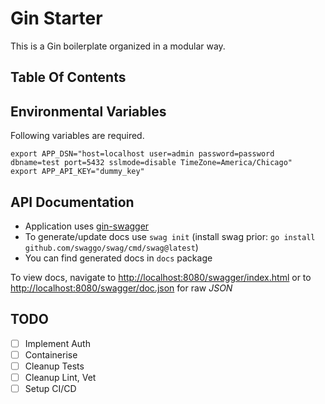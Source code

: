 # Gin Starter 

This is a Gin boilerplate organized in a modular way.

## Table Of Contents

## Environmental Variables

Following variables are required.
```
export APP_DSN="host=localhost user=admin password=password dbname=test port=5432 sslmode=disable TimeZone=America/Chicago"
export APP_API_KEY="dummy_key"
```

## API Documentation

- Application uses [gin-swagger](https://github.com/swaggo/gin-swagger)
- To generate/update docs use `swag init` (install swag prior: `go install github.com/swaggo/swag/cmd/swag@latest`)
- You can find generated docs in `docs` package

To view docs, navigate to <http://localhost:8080/swagger/index.html> or to <http://localhost:8080/swagger/doc.json> for raw _JSON_

## TODO

- [ ] Implement Auth
- [ ] Containerise
- [ ] Cleanup Tests
- [ ] Cleanup Lint, Vet
- [ ] Setup CI/CD

